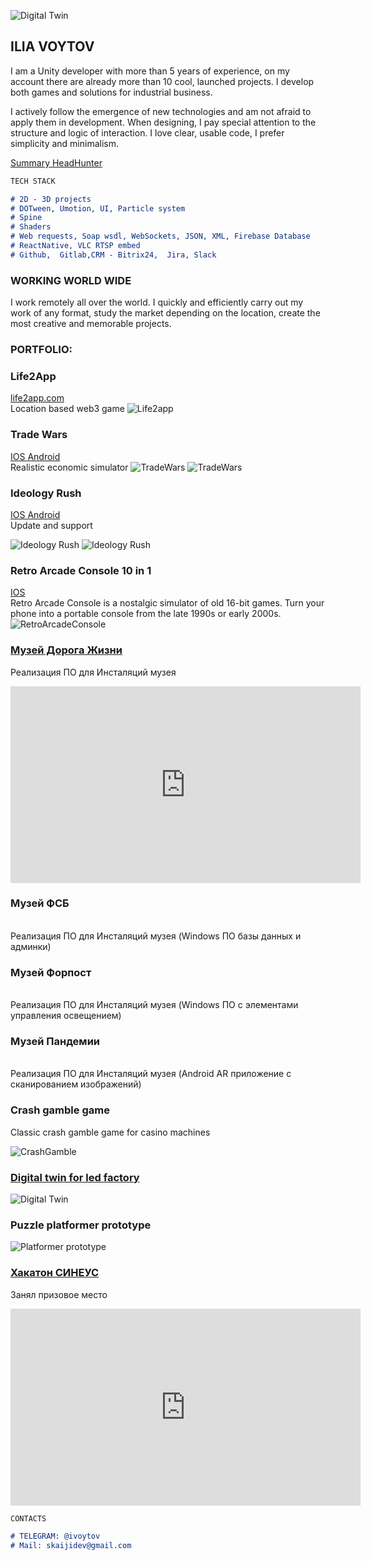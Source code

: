 ![Digital Twin](https://raw.githubusercontent.com/Skaiji/Skaiji.github.io/main/mwu_logo_rgb.png)
## ILIA VOYTOV

I am a Unity developer with more than 5 years of experience, on my account there are already more than 10 cool, launched projects. I develop both games and solutions for industrial business.

I actively follow the emergence of new technologies and am not afraid to apply them in development. When designing, I pay special attention to the structure and logic of interaction. I love clear, usable code, I prefer simplicity and minimalism.

<a href="https://petrozavodsk.hh.ru/applicant/resumes/view?resume=eeb93e34ff03a3047c0039ed1f6c7752344939"> Summary HeadHunter </a>

```markdown
TECH STACK

# 2D - 3D projects
# DOTween, Umotion, UI, Particle system
# Spine
# Shaders
# Web requests, Soap wsdl, WebSockets, JSON, XML, Firebase Database
# ReactNative, VLC RTSP embed
# Github,  Gitlab,CRM - Bitrix24,  Jira, Slack

```
### WORKING WORLD WIDE

I work remotely all over the world.
I quickly and efficiently carry out my work of any format, study the market depending on the location, create the most creative and memorable projects.

### PORTFOLIO:

### Life2App
<a href="https://life2app.com"> life2app.com </a> 
<br>
Location based web3 game
![Life2app](https://raw.githubusercontent.com/Skaiji/Skaiji.github.io/main/life2app.PNG)

### Trade Wars
<a href="https://apps.apple.com/ru/app/trade-wars-economy-simulator/id1620926691"> IOS </a> 
<a href="https://play.google.com/store/apps/details?id=com.plusgames.tradewars&hl=ru&gl=US"> Android </a> 
<br>
Realistic economic simulator
![TradeWars](https://raw.githubusercontent.com/Skaiji/Skaiji.github.io/main/tw.png)
![TradeWars](https://raw.githubusercontent.com/Skaiji/Skaiji.github.io/main/unnamed%20(1).jpg)

### Ideology Rush
<a href="https://apps.apple.com/us/app/ideology-rush/id1552072757"> IOS </a> 
<a href="https://play.google.com/store/apps/details?id=com.plusgames.ideologyr&hl=ru&gl=US"> Android </a> 
<br>
Update and support

![Ideology Rush](https://raw.githubusercontent.com/Skaiji/Skaiji.github.io/main/ideology-rush-simuljator-politicheskoj-ideologii_1.png)
![Ideology Rush](https://raw.githubusercontent.com/Skaiji/Skaiji.github.io/main/ideology-rush-simuljator-politicheskoj-ideologii_2.png)

### Retro Arcade Console 10 in 1 
<a href="https://apps.apple.com/ru/app/retro-arcade-console-10-in-1/id1631812417"> IOS </a> 
<br>
Retro Arcade Console is a nostalgic simulator of old 16-bit games.
Turn your phone into a portable console from the late 1990s or early 2000s.
![RetroArcadeConsole](https://raw.githubusercontent.com/Skaiji/Skaiji.github.io/main/retroarcade.PNG)

### <a href="https://www.youtube.com/embed/6OEIRiSINSI">Музей Дорога Жизни</a> 
Реализация ПО для Инсталяций музея
 <iframe width="560" height="315" src="https://www.youtube.com/embed/6OEIRiSINSI" frameborder="0" allow="autoplay; encrypted-media" allowfullscreen></iframe>


### Музей ФСБ
<br>
Реализация ПО для Инсталяций музея
(Windows ПО базы данных и админки)

### Музей Форпост
<br>
Реализация ПО для Инсталяций музея
(Windows ПО с элементами управления освещением)

### Музей Пандемии
<br>
Реализация ПО для Инсталяций музея
(Android AR приложение с сканированием изображений)

### Crash gamble game
Classic crash gamble game for casino machines

![CrashGamble](https://raw.githubusercontent.com/Skaiji/Skaiji.github.io/main/Snimok_ekrana_2021-11-27_v_22.07.51_1x_1x.png)

### <a href="https://www.youtube.com/watch?v=CjOb_ibVSCg">Digital twin for led factory</a> 
![Digital Twin](https://raw.githubusercontent.com/Skaiji/Skaiji.github.io/main/IMG_0133_1x_1x.jpeg)

### Puzzle platformer prototype
![Platformer prototype](https://raw.githubusercontent.com/Skaiji/Skaiji.github.io/main/Snimok_ekrana_2021-11-27_v_22.21.38_1x_1x.png)


### <a href="https://youtu.be/9spKGuxMNHU?si=h504bxApaNUPWpVf">Хакатон СИНЕУС</a> 
Занял призовое место
 <iframe width="560" height="315" src="https://youtu.be/9spKGuxMNHU?si=h504bxApaNUPWpVf" frameborder="0" allow="autoplay; encrypted-media" allowfullscreen></iframe>


```markdown
CONTACTS

# TELEGRAM: @ivoytov
# Mail: skaijidev@gmail.com
```
